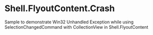 # Shell.FlyoutContent.Crash
Sample to demonstrate Win32 Unhandled Exception while using SelectionChangedCommand with CollectionView in Shell.FlyoutContent
